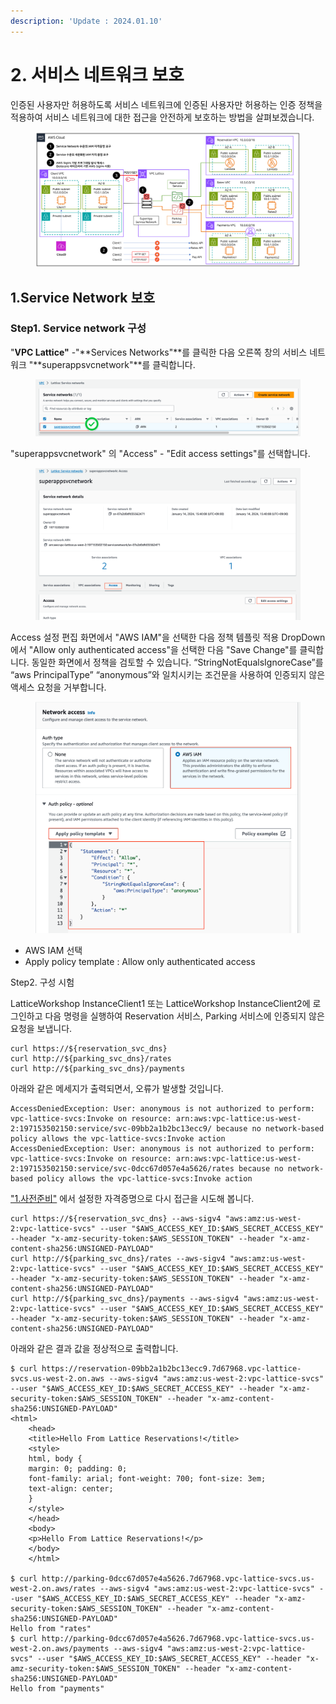 ```yaml
---
description: 'Update : 2024.01.10'
---
```


# 2. 서비스 네트워크 보호

인증된 사용자만 허용하도록 서비스 네트워크에 인증된 사용자만 허용하는 인증 정책을 적용하여 서비스 네트워크에 대한 접근을 안전하게 보호하는 방법을 살펴보겠습니다.

<figure><img src="../.gitbook/assets/image (38).png" alt=""><figcaption></figcaption></figure>

## 1.Service Network 보호

### Step1. Service network 구성

"**VPC Lattice"** -"**Services Networks"**를 클릭한 다음 오른쪽 창의 서비스 네트워크 "**superappsvcnetwork"**를 클릭합니다.

<figure><img src="../.gitbook/assets/image (6) (1).png" alt=""><figcaption></figcaption></figure>

"superappsvcnetwork" 의 "Access" - "Edit access settings"를 선택합니다.

<figure><img src="../.gitbook/assets/image (1) (1) (1) (1) (1).png" alt=""><figcaption></figcaption></figure>

Access 설정 편집 화면에서 "AWS IAM"을 선택한 다음 정책 템플릿 적용 DropDown에서 "Allow only authenticated access"을 선택한 다음 "Save Change"를 클릭합니다. 동일한 화면에서 정책을 검토할 수 있습니다. “StringNotEqualsIgnoreCase”를 “aws PrincipalType” “anonymous”와 일치시키는 조건문을 사용하여 인증되지 않은 액세스 요청을 거부합니다.

<figure><img src="../.gitbook/assets/image (2) (1) (1).png" alt=""><figcaption></figcaption></figure>

* AWS IAM 선택
* Apply policy template : Allow only authenticated access

Step2. 구성 시험

LatticeWorkshop InstanceClient1 또는 LatticeWorkshop InstanceClient2에 로그인하고 다음 명령을 실행하여 Reservation 서비스, Parking 서비스에 인증되지 않은 요청을 보냅니다.

```
curl https://${reservation_svc_dns}
curl http://${parking_svc_dns}/rates
curl http://${parking_svc_dns}/payments
```

아래와 같은 메세지가 출력되면서, 오류가 발생할 것입니다.

```
AccessDeniedException: User: anonymous is not authorized to perform: vpc-lattice-svcs:Invoke on resource: arn:aws:vpc-lattice:us-west-2:197153502150:service/svc-09bb2a1b2bc13ecc9/ because no network-based policy allows the vpc-lattice-svcs:Invoke action
AccessDeniedException: User: anonymous is not authorized to perform: vpc-lattice-svcs:Invoke on resource: arn:aws:vpc-lattice:us-west-2:197153502150:service/svc-0dcc67d057e4a5626/rates because no network-based policy allows the vpc-lattice-svcs:Invoke action
```

["1.사전준비"](1..md) 에서 설정한 자격증명으로 다시 접근을 시도해 봅니다.

```
curl https://${reservation_svc_dns} --aws-sigv4 "aws:amz:us-west-2:vpc-lattice-svcs" --user "$AWS_ACCESS_KEY_ID:$AWS_SECRET_ACCESS_KEY" --header "x-amz-security-token:$AWS_SESSION_TOKEN" --header "x-amz-content-sha256:UNSIGNED-PAYLOAD"
curl http://${parking_svc_dns}/rates --aws-sigv4 "aws:amz:us-west-2:vpc-lattice-svcs" --user "$AWS_ACCESS_KEY_ID:$AWS_SECRET_ACCESS_KEY" --header "x-amz-security-token:$AWS_SESSION_TOKEN" --header "x-amz-content-sha256:UNSIGNED-PAYLOAD"
curl http://${parking_svc_dns}/payments --aws-sigv4 "aws:amz:us-west-2:vpc-lattice-svcs" --user "$AWS_ACCESS_KEY_ID:$AWS_SECRET_ACCESS_KEY" --header "x-amz-security-token:$AWS_SESSION_TOKEN" --header "x-amz-content-sha256:UNSIGNED-PAYLOAD"

```

아래와 같은 결과 값을 정상적으로 출력합니다.

```
$ curl https://reservation-09bb2a1b2bc13ecc9.7d67968.vpc-lattice-svcs.us-west-2.on.aws --aws-sigv4 "aws:amz:us-west-2:vpc-lattice-svcs" --user "$AWS_ACCESS_KEY_ID:$AWS_SECRET_ACCESS_KEY" --header "x-amz-security-token:$AWS_SESSION_TOKEN" --header "x-amz-content-sha256:UNSIGNED-PAYLOAD"
<html>
    <head>
    <title>Hello From Lattice Reservations!</title>
    <style>
    html, body {
    margin: 0; padding: 0;
    font-family: arial; font-weight: 700; font-size: 3em;
    text-align: center;
    }
    </style>
    </head>
    <body>
    <p>Hello From Lattice Reservations!</p>
    </body>
    </html>
    
$ curl http://parking-0dcc67d057e4a5626.7d67968.vpc-lattice-svcs.us-west-2.on.aws/rates --aws-sigv4 "aws:amz:us-west-2:vpc-lattice-svcs" --user "$AWS_ACCESS_KEY_ID:$AWS_SECRET_ACCESS_KEY" --header "x-amz-security-token:$AWS_SESSION_TOKEN" --header "x-amz-content-sha256:UNSIGNED-PAYLOAD"
Hello from "rates"
$ curl http://parking-0dcc67d057e4a5626.7d67968.vpc-lattice-svcs.us-west-2.on.aws/payments --aws-sigv4 "aws:amz:us-west-2:vpc-lattice-svcs" --user "$AWS_ACCESS_KEY_ID:$AWS_SECRET_ACCESS_KEY" --header "x-amz-security-token:$AWS_SESSION_TOKEN" --header "x-amz-content-sha256:UNSIGNED-PAYLOAD"
Hello from "payments"
```

